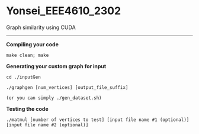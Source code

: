 # Yonsei_EEE4610_2302
Graph similarity using CUDA

 
---

 
**Compiling your code**

    make clean; make


**Generating your custom graph for input**

    cd ./inputGen

    ./graphgen [num_vertices] [output_file_suffix]

    (or you can simply ./gen_dataset.sh)


**Testing the code**

    ./matmul [number of vertices to test] [input file name #1 (optional)] [input file name #2 (optional)]
